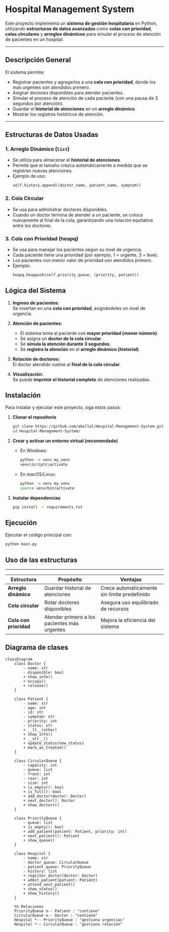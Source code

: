 #  Hospital Management System

Este proyecto implementa un **sistema de gestión hospitalaria** en Python, utilizando **estructuras de datos avanzadas** como **colas con prioridad**, **colas circulares** y **arreglos dinámicos** para simular el proceso de atención de pacientes en un hospital.

---

##  Descripción General

El sistema permite:
- Registrar pacientes y agregarlos a una **cola con prioridad**, donde los más urgentes son atendidos primero.
- Asignar doctores disponibles para atender pacientes.
- Simular el proceso de atención de cada paciente (con una pausa de 3 segundos por atención).
- Guardar el **historial de atenciones** en un **arreglo dinámico**.
- Mostrar los registros históricos de atención.


---

##  Estructuras de Datos Usadas

### 1.  Arreglo Dinámico (`list`)
- Se utiliza para almacenar el **historial de atenciones**.
- Permite que el tamaño crezca automáticamente a medida que se registran nuevas atenciones.
- Ejemplo de uso:
  ```python
  self.history.append((doctor_name, patient_name, symptom))
  ```
### 2.  Cola Circular
- Se usa para administrar doctores disponibles.
- Cuando un doctor termina de atender a un paciente, se coloca nuevamente al final de la cola, garantizando una rotación equitativa entre los doctores.
### 3.  Cola con Prioridad (heapq)
- Se usa para manejar los pacientes según su nivel de urgencia.
- Cada paciente tiene una prioridad (por ejemplo, 1 = urgente, 3 = leve).
- Los pacientes con menor valor de prioridad son atendidos primero.
- Ejemplo:
  ```python
  heapq.heappush(self.priority_queue, (priority, patient))
  ```

##  Lógica del Sistema

1. **Ingreso de pacientes:**  
   Se insertan en una **cola con prioridad**, asignándoles un nivel de urgencia.

2. **Atención de pacientes:**  
   - El sistema toma al paciente con **mayor prioridad (menor número)**.  
   - Se asigna un **doctor de la cola circular**.  
   - Se **simula la atención durante 3 segundos**.  
   - Se **registra la atención** en el **arreglo dinámico (historial)**.

3. **Rotación de doctores:**  
   El doctor atendido vuelve al **final de la cola circular**.

4. **Visualización:**  
   Se puede **imprimir el historial completo** de atenciones realizadas.

## Instalación

Para instalar y ejecutar este proyecto, siga estos pasos:

1. **Clonar el repositorio**  
   ```bash
   git clone https://github.com/abellol/Hospital-Management-System.git
   cd Hospital-Management-System/
   ```

2. **Crear y activar un entorno virtual (recomendado)**  
   - En Windows:  
     ```bash
     python -m venv my_venv
     venv\Scripts\activate
     ```
   - En macOS/Linux:  
     ```bash
     python -m venv my_venv
     source venv/bin/activate
     ```

3. **Instalar dependencias**  
   ```bash
   pip install -r requirements.txt
   ```

## Ejecución

Ejecutar el código principal con:

```bash
python main.py
```

## Uso de las estructuras
---

| Estructura             | Propósito                                    | Ventajas                                     |
| ---------------------- | -------------------------------------------- | -------------------------------------------- |
| **Arreglo dinámico**   | Guardar historial de atenciones              | Crece automáticamente sin límite predefinido |
| **Cola circular**      | Rotar doctores disponibles                   | Asegura uso equilibrado de recursos          |
| **Cola con prioridad** | Atender primero a los pacientes más urgentes | Mejora la eficiencia del sistema             |

## Diagrama de clases
```mermaid
classDiagram
    class Doctor {
        - name: str
        - disponible: bool
        + show_info()
        + occupy()
        + release()
    }

    class Patient {
        - name: str
        - age: int
        - id: str
        - symptom: str
        - priority: int
        - status: str
        + __lt__(other)
        + show_info()
        + __str__()
        + update_status(new_status)
        + mark_as_treated()
    }

    class CircularQueue {
        - capacity: int
        - queue: list
        - front: int
        - rear: int
        - size: int
        + is_empty(): bool
        + is_full(): bool
        + add_doctor(doctor: Doctor)
        + next_doctor(): Doctor
        + show_doctors()
    }

    class PriorityQueue {
        - queue: list
        + is_empty(): bool
        + add_patient(patient: Patient, priority: int)
        + next_patient(): Patient
        + show_queue()
    }

    class Hospital {
        - name: str
        - doctor_queue: CircularQueue
        - patient_queue: PriorityQueue
        - history: list
        + register_doctor(doctor: Doctor)
        + admit_patient(patient: Patient)
        + attend_next_patient()
        + show_status()
        + show_history()
    }

    %% Relaciones
    PriorityQueue o-- Patient : "contiene"
    CircularQueue o-- Doctor : "contiene"
    Hospital *-- PriorityQueue : "gestiona urgencias"
    Hospital *-- CircularQueue : "gestiona rotación"

```

